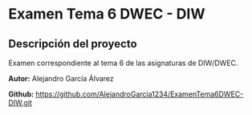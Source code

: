 # Examen Tema 6 DWEC - DIW

## Descripción del proyecto

Examen correspondiente al tema 6 de las asignaturas de DIW/DWEC.

__Autor:__ Alejandro García Álvarez

__Github:__ https://github.com/AlejandroGarcia1234/ExamenTema6DWEC-DIW.git
